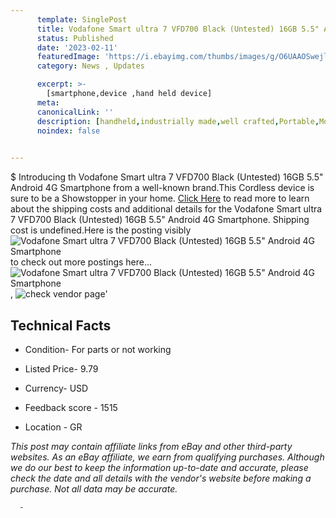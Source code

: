 ```yaml
---
      template: SinglePost
      title: Vodafone Smart ultra 7 VFD700 Black (Untested) 16GB 5.5" Android 4G Smartphone
      status: Published
      date: '2023-02-11'
      featuredImage: 'https://i.ebayimg.com/thumbs/images/g/O6UAAOSwejljevQZ/s-l225.jpg'
      category: News , Updates

      excerpt: >-
        [smartphone,device ,hand held device]
      meta:
      canonicalLink: ''
      description: [handheld,industrially made,well crafted,Portable,Mobile,Compact,Convenient,Lightweight,Maneuverable,Man-portable,Miniature,Carriable,Hand-held,Light,Holdable,Transportable,Mobile device,Pocket-sized,On-the-go,Wireless,Cordless,Compact size,Convenient size, smartphone,device ,hand held device]
      noindex: false
      

---
```

$
      Introducing th Vodafone Smart ultra 7 VFD700 Black (Untested) 16GB 5.5" Android 4G Smartphone from a well-known brand.This Cordless device  is sure to be a Showstopper in your home. [Click Here](https://www.ebay.com/itm/225371781660?hash=item3479347a1c%3Ag%3AO6UAAOSwejljevQZ&mkevt=1&mkcid=1&mkrid=711-53200-19255-0&campid=%253CePNCampaignId%253E&customid=%253CreferenceId%253E&toolid=10049) to read more to learn about the shipping costs and additional details for the Vodafone Smart ultra 7 VFD700 Black (Untested) 16GB 5.5" Android 4G Smartphone. Shipping cost is undefined.Here is the posting visibly ![Vodafone Smart ultra 7 VFD700 Black (Untested) 16GB 5.5" Android 4G Smartphone](https://i.ebayimg.com/thumbs/images/g/O6UAAOSwejljevQZ/s-l225.jpg) to check out more postings here... ![Vodafone Smart ultra 7 VFD700 Black (Untested) 16GB 5.5" Android 4G Smartphone](https://i.ebayimg.com/images/g/O6UAAOSwejljevQZ/s-l1600.jpg), ![check vendor page](https://origin-galleryplus.ebayimg.com/ws/web/225371781660_2_0_1/225x225.jpg,https://origin-galleryplus.ebayimg.com/ws/web/225371781660_3_0_1/225x225.jpg,https://origin-galleryplus.ebayimg.com/ws/web/225371781660_4_0_1/225x225.jpg,https://origin-galleryplus.ebayimg.com/ws/web/225371781660_5_0_1/225x225.jpg,https://origin-galleryplus.ebayimg.com/ws/web/225371781660_6_0_1/225x225.jpg,https://origin-galleryplus.ebayimg.com/ws/web/225371781660_7_0_1/225x225.jpg,https://origin-galleryplus.ebayimg.com/ws/web/225371781660_8_0_1/225x225.jpg,https://origin-galleryplus.ebayimg.com/ws/web/225371781660_9_0_1/225x225.jpg,https://origin-galleryplus.ebayimg.com/ws/web/225371781660_10_0_1/225x225.jpg,https://origin-galleryplus.ebayimg.com/ws/web/225371781660_11_0_1/225x225.jpg,https://origin-galleryplus.ebayimg.com/ws/web/225371781660_12_0_1/225x225.jpg,https://origin-galleryplus.ebayimg.com/ws/web/225371781660_13_0_1/225x225.jpg,https://origin-galleryplus.ebayimg.com/ws/web/225371781660_14_0_1/225x225.jpg)'

      

 ## Technical Facts 



     
      

 - Condition- For parts or not working 


      

 - Listed Price- 9.79 


      

 - Currency- USD 


      

 - Feedback score - 1515 


      

 - Location - GR 


      
      

 *_This post may contain affiliate links from eBay and other third-party websites. As an eBay affiliate, we earn from qualifying purchases. Although we do our best to keep the information up-to-date and accurate, please check the date and all details with the vendor's website before making a purchase. Not all data may be accurate._*




      -
